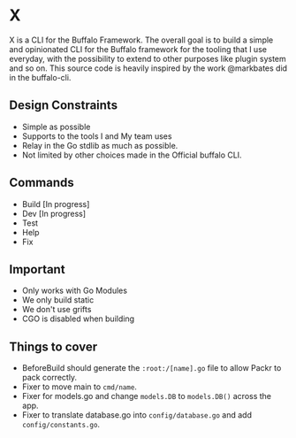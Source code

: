 # X

X is a CLI for the Buffalo Framework. The overall goal is to build a simple and opinionated CLI for the Buffalo framework for the tooling that I use everyday, with the possibility to extend to other purposes like plugin system and so on. This source code is heavily inspired by the work @markbates did in the buffalo-cli.

## Design Constraints

- Simple as possible
- Supports to the tools I and My team uses
- Relay in the Go stdlib as much as possible.
- Not limited by other choices made in the Official buffalo CLI.

## Commands

- Build [In progress]
- Dev [In progress]
- Test
- Help
- Fix

## Important 

- Only works with Go Modules
- We only build static
- We don't use grifts
- CGO is disabled when building

## Things to cover

- BeforeBuild should generate the `:root:/[name].go` file to allow Packr to pack correctly.
- Fixer to move main to `cmd/name`.
- Fixer for models.go and change `models.DB` to `models.DB()` across the app.
- Fixer to translate database.go into `config/database.go` and add `config/constants.go`.